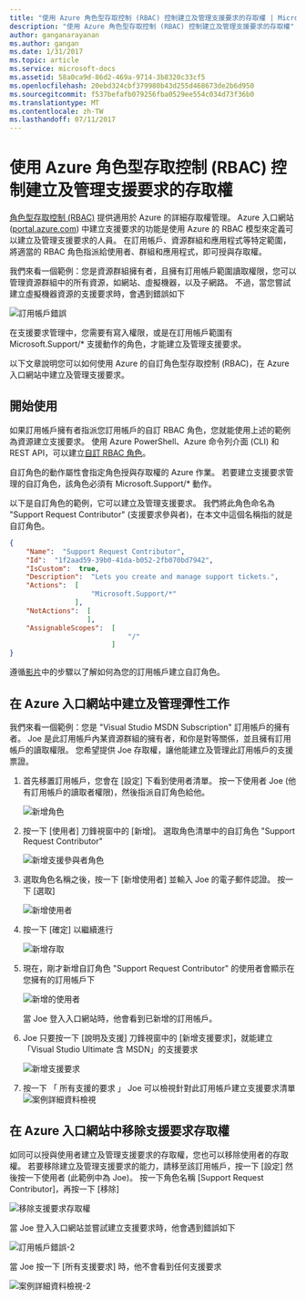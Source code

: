 ```yaml
---
title: "使用 Azure 角色型存取控制 (RBAC) 控制建立及管理支援要求的存取權 | Microsoft Docs"
description: "使用 Azure 角色型存取控制 (RBAC) 控制建立及管理支援要求的存取權"
author: ganganarayanan
ms.author: gangan
ms.date: 1/31/2017
ms.topic: article
ms.service: microsoft-docs
ms.assetid: 58a0ca9d-86d2-469a-9714-3b8320c33cf5
ms.openlocfilehash: 20ebd324cbf379980b43d255d468673de2b6d950
ms.sourcegitcommit: f537befafb079256fba0529ee554c034d73f36b0
ms.translationtype: MT
ms.contentlocale: zh-TW
ms.lasthandoff: 07/11/2017
---
```

# <a name="azure-role-based-access-control-rbac-to-control-access-rights-to-create-and-manage-support-requests"></a>使用 Azure 角色型存取控制 (RBAC) 控制建立及管理支援要求的存取權

[角色型存取控制 (RBAC)](https://docs.microsoft.com/azure/active-directory/role-based-access-control-what-is) 提供適用於 Azure 的詳細存取權管理。
Azure 入口網站 ([portal.azure.com](https://portal.azure.com)) 中建立支援要求的功能是使用 Azure 的 RBAC 模型來定義可以建立及管理支援要求的人員。
在訂用帳戶、資源群組和應用程式等特定範圍，將適當的 RBAC 角色指派給使用者、群組和應用程式，即可授與存取權。

我們來看一個範例：您是資源群組擁有者，且擁有訂用帳戶範圍讀取權限，您可以管理資源群組中的所有資源，如網站、虛擬機器，以及子網路。
不過，當您嘗試建立虛擬機器資源的支援要求時，會遇到錯誤如下

![訂用帳戶錯誤](./media/create-manage-support-requests-using-access-control/subscription-error.png)

在支援要求管理中，您需要有寫入權限，或是在訂用帳戶範圍有 Microsoft.Support/* 支援動作的角色，才能建立及管理支援要求。

以下文章說明您可以如何使用 Azure 的自訂角色型存取控制 (RBAC)，在 Azure 入口網站中建立及管理支援要求。

## <a name="getting-started"></a>開始使用

如果訂用帳戶擁有者指派您訂用帳戶的自訂 RBAC 角色，您就能使用上述的範例為資源建立支援要求。
使用 Azure PowerShell、Azure 命令列介面 (CLI) 和 REST API，可以建立[自訂 RBAC 角色](https://azure.microsoft.com/documentation/articles/role-based-access-control-custom-roles/)。

自訂角色的動作屬性會指定角色授與存取權的 Azure 作業。
若要建立支援要求管理的自訂角色，該角色必須有 Microsoft.Support/* 動作。

以下是自訂角色的範例，它可以建立及管理支援要求。
我們將此角色命名為 "Support Request Contributor" (支援要求參與者)，在本文中這個名稱指的就是自訂角色。

``` Json
{
    "Name":  "Support Request Contributor",
    "Id":  "1f2aad59-39b0-41da-b052-2fb070bd7942",
    "IsCustom":  true,
    "Description":  "Lets you create and manage support tickets.",
    "Actions":  [
                    "Microsoft.Support/*"
                ],
    "NotActions":  [
                   ],
    "AssignableScopes":  [
                             "/"
                         ]
}
```

遵循[影片](https://www.youtube.com/watch?v=-PaBaDmfwKI)中的步驟以了解如何為您的訂用帳戶建立自訂角色。

## <a name="create-and-manage-support-requests-in-the-azure-portal"></a>在 Azure 入口網站中建立及管理彈性工作

我們來看一個範例：您是 "Visual Studio MSDN Subscription" 訂用帳戶的擁有者。
Joe 是此訂用帳戶內某資源群組的擁有者，和你是對等關係，並且擁有訂用帳戶的讀取權限。
您希望提供 Joe 存取權，讓他能建立及管理此訂用帳戶的支援票證。

1. 首先移置訂用帳戶，您會在 [設定] 下看到使用者清單。 按一下使用者 Joe (他有訂用帳戶的讀取者權限)，然後指派自訂角色給他。

    ![新增角色](./media/create-manage-support-requests-using-access-control/add-role.png)

2. 按一下 [使用者] 刀鋒視窗中的 [新增]。 選取角色清單中的自訂角色 "Support Request Contributor"

    ![新增支援參與者角色](./media/create-manage-support-requests-using-access-control/add-support-contributor-role.png)

3. 選取角色名稱之後，按一下 [新增使用者] 並輸入 Joe 的電子郵件認證。 按一下 [選取]

    ![新增使用者](./media/create-manage-support-requests-using-access-control/add-users.png)

4. 按一下 [確定] 以繼續進行

    ![新增存取](./media/create-manage-support-requests-using-access-control/add-access.png)

5. 現在，剛才新增自訂角色 "Support Request Contributor" 的使用者會顯示在您擁有的訂用帳戶下

    ![新增的使用者](./media/create-manage-support-requests-using-access-control/user-added.png)

    當 Joe 登入入口網站時，他會看到已新增的訂用帳戶。

7. Joe 只要按一下 [說明及支援] 刀鋒視窗中的 [新增支援要求]，就能建立「Visual Studio Ultimate 含 MSDN」的支援要求

    ![新增支援要求](./media/create-manage-support-requests-using-access-control/new-support-request.png)

8. 按一下 「 所有支援的要求 」 Joe 可以檢視針對此訂用帳戶建立支援要求清單![案例詳細資料檢視](./media/create-manage-support-requests-using-access-control/case-details-view.png)

## <a name="remove-support-request-access-in-the-azure-portal"></a>在 Azure 入口網站中移除支援要求存取權

如同可以授與使用者建立及管理支援要求的存取權，您也可以移除使用者的存取權。
若要移除建立及管理支援要求的能力，請移至該訂用帳戶，按一下 [設定] 然後按一下使用者 (此範例中為 Joe)。
按一下角色名稱 [Support Request Contributor]，再按一下 [移除]

![移除支援要求存取權](./media/create-manage-support-requests-using-access-control/remove-support-request-access.png)

當 Joe 登入入口網站並嘗試建立支援要求時，他會遇到錯誤如下

![訂用帳戶錯誤-2](./media/create-manage-support-requests-using-access-control/subscription-error-2.png)

當 Joe 按一下 [所有支援要求] 時，他不會看到任何支援要求

![案例詳細資料檢視-2](./media/create-manage-support-requests-using-access-control/case-details-view-2.png)
